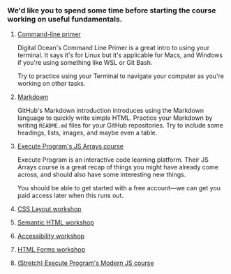 

### We'd like you to spend some time before starting the course working on useful fundamentals.


1. [Command-line primer](https://www.digitalocean.com/community/tutorials/a-linux-command-line-primer)

   Digital Ocean's Command Line Primer is a great intro to using your terminal. It says it's for Linux but it's applicable for Macs, and Windows if you're using something like WSL or Git Bash.

   Try to practice using your Terminal to navigate your computer as you're working on other tasks.

2. [Markdown](https://guides.github.com/features/mastering-markdown/)

   GitHub's Markdown introduction introduces using the Markdown language to quickly write simple HTML. Practice your Markdown by writing `README.md` files for your GitHub repositories. Try to include some headings, lists, images, and maybe even a table.

3. [Execute Program's JS Arrays course](https://www.executeprogram.com)

   Execute Program is an interactive code learning platform. Their JS Arrays course is a great recap of things you might have already come across, and should also have some interesting new things.

   You should be able to get started with a free account—we can get you paid access later when this runs out.

 4. [CSS Layout workshop](/workshops/css-layout/)
 5. [Semantic HTML workshop](/workshops/semantic-html/)
 6. [Accessibility workshop](/workshops/learn-a11y/)
7. [HTML Forms workshop](/workshops/html-forms/)
8.  [(Stretch) Execute Program's Modern JS course](https://www.executeprogram.com)
 

<!-- 1. [Colour palette project](../project)

   If you'd like some extra practice we've put together an open-ended project that you can use to work on your HTML, CSS & JS fundamentals. -->

